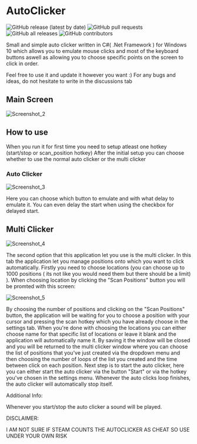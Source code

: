 # AutoClicker
![GitHub release (latest by date)](https://img.shields.io/github/v/release/black0w/AutoClicker)
![GitHub pull requests](https://img.shields.io/github/issues-pr/black0w/AutoClicker?label=Pull%20Requests)
![GitHub all releases](https://img.shields.io/github/downloads/black0w/AutoClicker/total?logo=GitHub&style=social)
![GitHub contributors](https://img.shields.io/github/contributors/black0w/AutoClicker?color=%2300f00&label=Contributors)

Small and simple auto clicker written in C#( .Net Framework ) for Windows 10 which allows you to emulate mouse clicks and most of the keyboard buttons aswell as allowing you to choose specific points on the screen to click in order.

Feel free to use it and update it however you want :)
For any bugs and ideas, do not hesitate to write in the discussions tab


## Main Screen

![Screenshot_2](https://user-images.githubusercontent.com/19394845/139529767-d392757b-38f6-4b7a-a4e2-b0728f9bebcb.png)

## How to use
When you run it for first time you need to setup atleast one hotkey (start/stop or scan_position hotkey)
After the initial setup you can choose whether to use the normal auto clicker or the multi clicker

### Auto Clicker 
![Screenshot_3](https://user-images.githubusercontent.com/19394845/139530376-4196876f-b03b-4ecf-85f8-4ee34f4bde4c.png)

Here you can choose which button to emulate and with what delay to emulate it.
You can even delay the start when using the checkbox for delayed start.

## Multi Clicker
![Screenshot_4](https://user-images.githubusercontent.com/19394845/139530401-ebda8a1b-00ca-4193-9c8e-18d91845faee.png)

The second option that this application let you use is the multi clicker. 
In this tab the application let you manage positions onto which you want to click automatically.
Firstly you need to choose locations (you can choose up to 1000 positions ( its not like you would need them but there should be a limit) ).
When choosing location by clicking the "Scan Positions" button you will be promted with this screen: 

![Screenshot_5](https://user-images.githubusercontent.com/19394845/139531740-4824ba89-5383-433d-b836-c0236c171ee1.png)

By choosing the number of positions and clicking on the "Scan Positions" button, the application will be waiting for you to choose a position with your cursor and pressing the scan hotkey which you have already choose in the settings tab. When you're done with choosing the locations you can either choose name for that specific list of locations or leave it blank and the application will automatically name it. By saving it the window will be closed and you will be returned to the multi clicker window where you can choose the list of positions that you've just created via the dropdown menu and then choosing the number of loops of the list you created and the time between click on each position.
Next step is to start the auto clicker, here you can either start the auto clicker via the button "Start" or via the hotkey you've chosen in the settings menu. Whenever the auto clicks loop finishes, the auto clicker will automatically stop itself.

Additional Info:

Whenever you start/stop the auto clicker a sound will be played.

DISCLAIMER: 

I AM NOT SURE IF STEAM COUNTS THE AUTOCLICKER AS CHEAT SO USE UNDER YOUR OWN RISK


